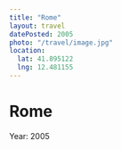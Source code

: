 ```yaml
---
title: "Rome"
layout: travel
datePosted: 2005
photo: "/travel/image.jpg"
location:
  lat: 41.895122
  lng: 12.481155
---
```

# Rome



Year: 2005
